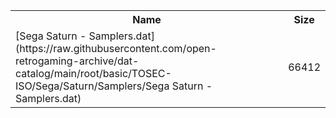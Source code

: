 <table>
<tr><th>Name</th><th>Size</th></tr>
<tr><td>
[Sega Saturn - Samplers.dat](https://raw.githubusercontent.com/open-retrogaming-archive/dat-catalog/main/root/basic/TOSEC-ISO/Sega/Saturn/Samplers/Sega Saturn - Samplers.dat)
</td><td>66412</td></tr>
</table>
